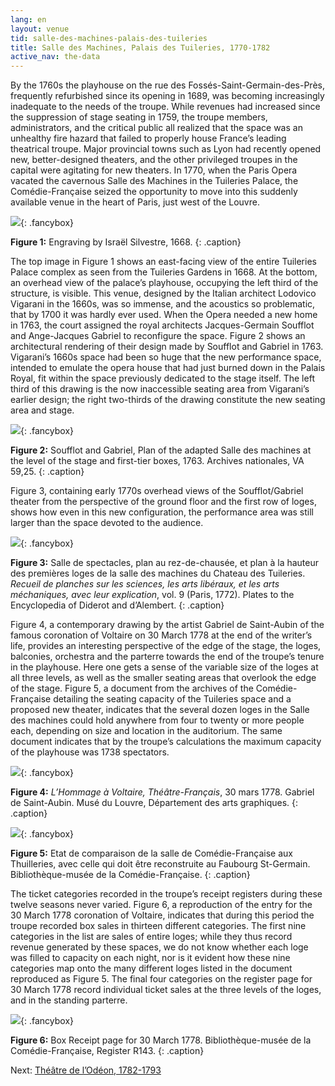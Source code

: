 ```yaml
---
lang: en
layout: venue
tid: salle-des-machines-palais-des-tuileries
title: Salle des Machines, Palais des Tuileries, 1770-1782
active_nav: the-data
---
```

By the 1760s the playhouse on the rue des Foss&eacute;s-Saint-Germain-des-Pr&egrave;s, frequently refurbished since its opening in 1689, was becoming increasingly inadequate to the needs of the troupe. While revenues had increased since the suppression of stage seating in 1759, the troupe members, administrators, and the critical public all realized that the space was an unhealthy fire hazard that failed to properly house France&rsquo;s leading theatrical troupe. Major provincial towns such as Lyon had recently opened new, better-designed theaters, and the other privileged troupes in the capital were agitating for new theaters. In 1770, when the Paris Opera vacated the cavernous Salle des Machines in the Tuileries Palace, the Com&eacute;die-Fran&ccedil;aise seized the opportunity to move into this suddenly available venue in the heart of Paris, just west of the Louvre.

[![](/img/palais-des-tuileries-1.jpg)](/img/palais-des-tuileries-1.jpg){: .fancybox}

**Figure 1:** Engraving by Isra&euml;l Silvestre, 1668.
{: .caption}

The top image in Figure 1 shows an east-facing view of the entire Tuileries Palace complex as seen from the Tuileries Gardens in 1668. At the bottom, an overhead view of the palace&rsquo;s playhouse, occupying the left third of the structure, is visible. This venue, designed by the Italian architect Lodovico Vigarani in the 1660s, was so immense, and the acoustics so problematic, that by 1700 it was hardly ever used. When the Opera needed a new home in 1763, the court assigned the royal architects Jacques-Germain Soufflot and Ange-Jacques Gabriel to reconfigure the space. Figure 2 shows an architectural rendering of their design made by Soufflot and Gabriel in 1763. Vigarani&rsquo;s 1660s space had been so huge that the new performance space, intended to emulate the opera house that had just burned down in the Palais Royal, fit within the space previously dedicated to the stage itself. The left third of this drawing is the now inaccessible seating area from Vigarani&rsquo;s earlier design; the right two-thirds of the drawing constitute the new seating area and stage.

[![](/img/palais-des-tuileries-2.jpg)](/img/palais-des-tuileries-2.jpg){: .fancybox}

**Figure 2:** Soufflot and Gabriel, Plan of the adapted Salle des machines at the level of the stage and first-tier boxes, 1763. Archives nationales, VA 59,25.
{: .caption}

Figure 3, containing early 1770s overhead views of the Soufflot/Gabriel theater from the perspective of the ground floor and the first row of loges, shows how even in this new configuration, the performance area was still larger than the space devoted to the audience.

[![](/img/palais-des-tuileries-3.jpg)](/img/palais-des-tuileries-3.jpg){: .fancybox}

**Figure 3:** Salle de spectacles, plan au rez-de-chaus&eacute;e, et plan à la hauteur des premi&egrave;res loges de la salle des machines du Chateau des Tuileries. *Recueil de planches sur les sciences, les arts lib&eacute;raux, et les arts m&eacute;chaniques, avec leur explication*, vol. 9 (Paris, 1772). Plates to the Encyclopedia of Diderot and d&rsquo;Alembert.
{: .caption}

Figure 4, a contemporary drawing by the artist Gabriel de Saint-Aubin of the famous coronation of Voltaire on 30 March 1778 at the end of the writer&rsquo;s life, provides an interesting perspective of the edge of the stage, the loges, balconies, orchestra and the parterre towards the end of the troupe&rsquo;s tenure in the playhouse. Here one gets a sense of the variable size of the loges at all three levels, as well as the smaller seating areas that overlook the edge of the stage. Figure 5, a document from the archives of the Com&eacute;die-Fran&ccedil;aise detailing the seating capacity of the Tuileries space and a proposed new theater, indicates that the several dozen loges in the Salle des machines could hold anywhere from four to twenty or more people each, depending on size and location in the auditorium. The same document indicates that by the troupe&rsquo;s calculations the maximum capacity of the playhouse was 1738 spectators.

[![](/img/palais-des-tuileries-4.jpg)](/img/palais-des-tuileries-4.jpg){: .fancybox}

**Figure 4:** *L&rsquo;Hommage à Voltaire, Th&eacute;âtre-Fran&ccedil;ais*, 30 mars 1778. Gabriel de Saint-Aubin. Mus&eacute; du Louvre, D&eacute;partement des arts graphiques.
{: .caption}

[![](/img/palais-des-tuileries-5.jpg)](/img/palais-des-tuileries-5.jpg){: .fancybox}

**Figure 5:** Etat de comparaison de la salle de Com&eacute;die-Fran&ccedil;aise aux Thuilleries, avec celle qui doit &ecirc;tre reconstruite au Faubourg St-Germain. Biblioth&egrave;que-mus&eacute;e de la Com&eacute;die-Fran&ccedil;aise.
{: .caption}

The ticket categories recorded in the troupe&rsquo;s receipt registers during these twelve seasons never varied. Figure 6, a reproduction of the entry for the 30 March 1778 coronation of Voltaire, indicates that during this period the troupe recorded box sales in thirteen different categories. The first nine categories in the list are sales of entire loges; while they thus record revenue generated by these spaces, we do not know whether each loge was filled to capacity on each night, nor is it evident how these nine categories map onto the many different loges listed in the document reproduced as Figure 5. The final four categories on the register page for 30 March 1778 record individual ticket sales at the three levels of the loges, and in the standing parterre.

[![](/img/palais-des-tuileries-6.jpg)](/img/palais-des-tuileries-6.jpg){: .fancybox}

**Figure 6:** Box Receipt page for 30 March 1778. Biblioth&egrave;que-mus&eacute;e de la Com&eacute;die-Fran&ccedil;aise, Register R143.
{: .caption}

Next: [Th&eacute;&acirc;tre de l&rsquo;Od&eacute;on, 1782-1793](../theatre-de-l-odeon)